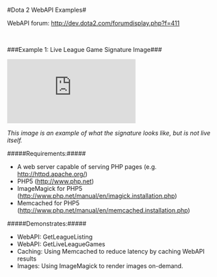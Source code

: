 #Dota 2 WebAPI Examples#

WebAPI forum: http://dev.dota2.com/forumdisplay.php?f=411

<br>


###Example 1: Live League Game Signature Image###

![Signature](http://server.danieljennings.net/live_league_signature.php)

*This image is an example of what the signature looks like, but is not live itself.*

#####Requirements:#####
* A web server capable of serving PHP pages (e.g. http://httpd.apache.org/)
* PHP5 (http://www.php.net)
* ImageMagick for PHP5 (http://www.php.net/manual/en/imagick.installation.php)
* Memcached for PHP5 (http://www.php.net/manual/en/memcached.installation.php)

#####Demonstrates:#####
* WebAPI: GetLeagueListing
* WebAPI: GetLiveLeagueGames
* Caching: Using Memcached to reduce latency by caching WebAPI results
* Images: Using ImageMagick to render images on-demand.

<br>
